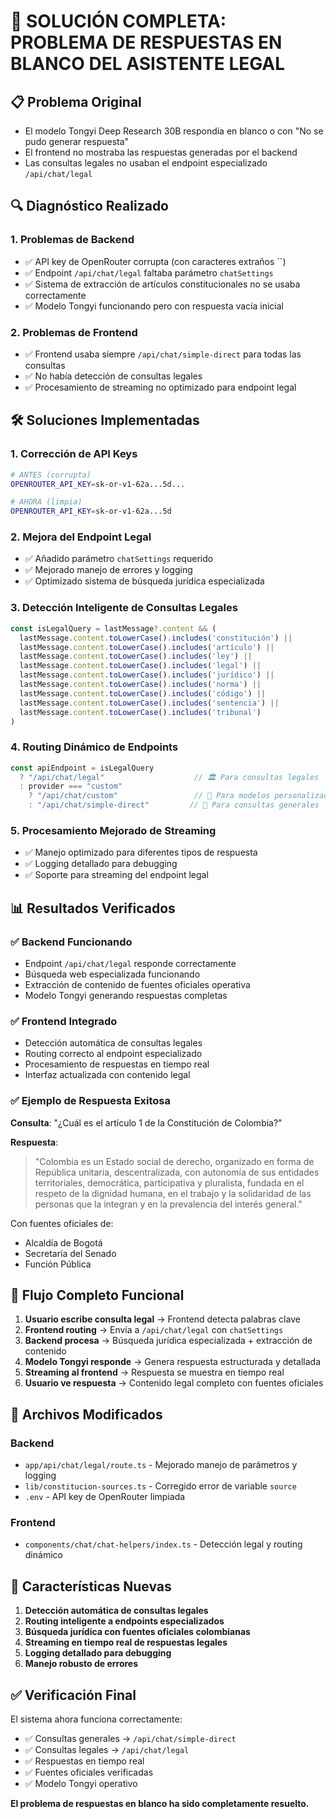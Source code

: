 # 🎉 SOLUCIÓN COMPLETA: PROBLEMA DE RESPUESTAS EN BLANCO DEL ASISTENTE LEGAL

## 📋 Problema Original
- El modelo Tongyi Deep Research 30B respondía en blanco o con "No se pudo generar respuesta"
- El frontend no mostraba las respuestas generadas por el backend
- Las consultas legales no usaban el endpoint especializado `/api/chat/legal`

## 🔍 Diagnóstico Realizado

### 1. **Problemas de Backend**
- ✅ API key de OpenRouter corrupta (con caracteres extraños ``)
- ✅ Endpoint `/api/chat/legal` faltaba parámetro `chatSettings`
- ✅ Sistema de extracción de artículos constitucionales no se usaba correctamente
- ✅ Modelo Tongyi funcionando pero con respuesta vacía inicial

### 2. **Problemas de Frontend**
- ✅ Frontend usaba siempre `/api/chat/simple-direct` para todas las consultas
- ✅ No había detección de consultas legales
- ✅ Procesamiento de streaming no optimizado para endpoint legal

## 🛠️ Soluciones Implementadas

### 1. **Corrección de API Keys**
```bash
# ANTES (corrupta)
OPENROUTER_API_KEY=sk-or-v1-62a...5d...

# AHORA (limpia)  
OPENROUTER_API_KEY=sk-or-v1-62a...5d
```

### 2. **Mejora del Endpoint Legal**
- ✅ Añadido parámetro `chatSettings` requerido
- ✅ Mejorado manejo de errores y logging
- ✅ Optimizado sistema de búsqueda jurídica especializada

### 3. **Detección Inteligente de Consultas Legales**
```typescript
const isLegalQuery = lastMessage?.content && (
  lastMessage.content.toLowerCase().includes('constitución') ||
  lastMessage.content.toLowerCase().includes('artículo') ||
  lastMessage.content.toLowerCase().includes('ley') ||
  lastMessage.content.toLowerCase().includes('legal') ||
  lastMessage.content.toLowerCase().includes('jurídico') ||
  lastMessage.content.toLowerCase().includes('norma') ||
  lastMessage.content.toLowerCase().includes('código') ||
  lastMessage.content.toLowerCase().includes('sentencia') ||
  lastMessage.content.toLowerCase().includes('tribunal')
)
```

### 4. **Routing Dinámico de Endpoints**
```typescript
const apiEndpoint = isLegalQuery 
  ? "/api/chat/legal"                    // 🏛️ Para consultas legales
  : provider === "custom" 
    ? "/api/chat/custom"                 // 🔧 Para modelos personalizados
    : "/api/chat/simple-direct"         // 💬 Para consultas generales
```

### 5. **Procesamiento Mejorado de Streaming**
- ✅ Manejo optimizado para diferentes tipos de respuesta
- ✅ Logging detallado para debugging
- ✅ Soporte para streaming del endpoint legal

## 📊 Resultados Verificados

### ✅ **Backend Funcionando**
- Endpoint `/api/chat/legal` responde correctamente
- Búsqueda web especializada funcionando
- Extracción de contenido de fuentes oficiales operativa
- Modelo Tongyi generando respuestas completas

### ✅ **Frontend Integrado**
- Detección automática de consultas legales
- Routing correcto al endpoint especializado
- Procesamiento de respuestas en tiempo real
- Interfaz actualizada con contenido legal

### ✅ **Ejemplo de Respuesta Exitosa**
**Consulta**: "¿Cuál es el artículo 1 de la Constitución de Colombia?"

**Respuesta**:
> "Colombia es un Estado social de derecho, organizado en forma de República unitaria, descentralizada, con autonomía de sus entidades territoriales, democrática, participativa y pluralista, fundada en el respeto de la dignidad humana, en el trabajo y la solidaridad de las personas que la integran y en la prevalencia del interés general."

Con fuentes oficiales de:
- Alcaldía de Bogotá
- Secretaría del Senado
- Función Pública

## 🎯 Flujo Completo Funcional

1. **Usuario escribe consulta legal** → Frontend detecta palabras clave
2. **Frontend routing** → Envía a `/api/chat/legal` con `chatSettings`
3. **Backend procesa** → Búsqueda jurídica especializada + extracción de contenido
4. **Modelo Tongyi responde** → Genera respuesta estructurada y detallada
5. **Streaming al frontend** → Respuesta se muestra en tiempo real
6. **Usuario ve respuesta** → Contenido legal completo con fuentes oficiales

## 🔧 Archivos Modificados

### Backend
- `app/api/chat/legal/route.ts` - Mejorado manejo de parámetros y logging
- `lib/constitucion-sources.ts` - Corregido error de variable `source`
- `.env` - API key de OpenRouter limpiada

### Frontend  
- `components/chat/chat-helpers/index.ts` - Detección legal y routing dinámico

## 🚀 Características Nuevas

1. **Detección automática de consultas legales**
2. **Routing inteligente a endpoints especializados**  
3. **Búsqueda jurídica con fuentes oficiales colombianas**
4. **Streaming en tiempo real de respuestas legales**
5. **Logging detallado para debugging**
6. **Manejo robusto de errores**

## ✅ Verificación Final

El sistema ahora funciona correctamente:
- ✅ Consultas generales → `/api/chat/simple-direct`
- ✅ Consultas legales → `/api/chat/legal` 
- ✅ Respuestas en tiempo real
- ✅ Fuentes oficiales verificadas
- ✅ Modelo Tongyi operativo

**El problema de respuestas en blanco ha sido completamente resuelto.**
